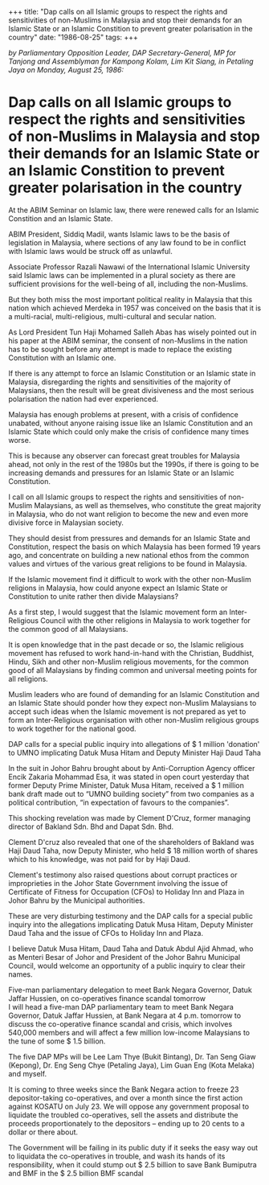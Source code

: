 +++ 
title: "Dap calls on all Islamic groups to respect the rights and sensitivities of non-Muslims in Malaysia and stop their demands for an Islamic State or an Islamic Constition to prevent greater polarisation in the country"
date: "1986-08-25"
tags:
+++

_by Parliamentary Opposition Leader, DAP Secretary-General, MP for Tanjong and Assemblyman for Kampong Kolam, Lim Kit Siang, in Petaling Jaya on Monday, August 25, 1986:_

# Dap calls on all Islamic groups to respect the rights and sensitivities of non-Muslims in Malaysia and stop their demands for an Islamic State or an Islamic Constition to prevent greater polarisation in the country 

At the ABIM Seminar on Islamic law, there were renewed calls for an Islamic Constition and an Islamic State.</u>

ABIM President, Siddiq Madil, wants Islamic laws to be the basis of legislation in Malaysia, where sections of any law found to be in conflict with Islamic laws would be struck off as unlawful.

Associate Professor Razali Nawawi of the International Islamic University said Islamic laws can be implemented in a plural society as there are sufficient provisions for the well-being of all, including the non-Muslims.

But they both miss the most important political reality in Malaysia that this nation which achieved Merdeka in 1957 was conceived on the basis that it is a multi-racial, multi-religious, multi-cultural and secular nation.

As Lord President Tun Haji Mohamed Salleh Abas has wisely pointed out in his paper at the ABIM seminar, the consent of non-Muslims in the nation has to be sought before any attempt is made to replace the existing Constitution with an Islamic one.

If there is any attempt to force an Islamic Constitution or an Islamic state in Malaysia, disregarding the rights and sensitivities of the majority of Malaysians, then the result will be great divisiveness and the most serious polarisation the nation had ever experienced.

Malaysia has enough problems at present, with a crisis of confidence unabated, without anyone raising issue like an Islamic Constitution and an Islamic State which could only make the crisis of confidence many times worse.

This is because any observer can forecast great troubles for Malaysia ahead, not only in the rest of the 1980s but the 1990s, if there is going to be increasing demands and pressures for an Islamic State or an Islamic Constitution.

I call on all Islamic groups to respect the rights and sensitivities of non-Muslim Malaysians, as well as themselves, who constitute the great majority in Malaysia, who do not want religion to become the new and even more divisive force in Malaysian society.

They should desist from pressures and demands for an Islamic State and Constitution, respect the basis on which Malaysia has been formed 19 years ago, and concentrate on building a new national ethos from the common values and virtues of the various great religions to be found in Malaysia.

If the Islamic movement find it difficult to work with the other non-Muslim religions in Malaysia, how could anyone expect an Islamic State or Constitution to unite rather then divide Malaysians?

As a first step, I would suggest that the Islamic movement form an Inter-Religious Council with the other religions in Malaysia to work together for the common good of all Malaysians.

It is open knowledge that in the past decade or so, the Islamic religious movement has refused to work hand-in-hand with the Christian, Buddhist, Hindu, Sikh and other non-Muslim religious movements, for the common good of all Malaysians by finding common and universal meeting points for all religions.

Muslim leaders who are found of demanding for an Islamic Constitution and an Islamic State should ponder how they expect non-Muslim Malaysians to accept such ideas when the Islamic movement is not prepared as yet to form an Inter-Religious organisation with other non-Muslim religious groups to work together for the national good.

DAP calls for a special public inquiry into allegations of $ 1 million 'donation' to UMNO implicating Datuk Musa Hitam and Deputy Minister Haji Daud Taha						

In the suit in Johor Bahru brought about by Anti-Corruption Agency officer Encik Zakaria Mohammad Esa, it was stated in open court yesterday that former Deputy Prime Minister, Datuk Musa Hitam, received a $ 1 million bank draft made out to “UMNO building society” from two companies as a political contribution, “in expectation of favours to the companies”.

This shocking revelation was made by Clement D'Cruz, former managing director of Bakland Sdn. Bhd and Dapat Sdn. Bhd.

Clement D'cruz also revealed that one of the shareholders of Bakland was Haji Daud Taha, now Deputy Minister, who held $ 18 million worth of shares which to his knowledge, was not paid for by Haji Daud.

Clement's testimony also raised questions about corrupt practices or improprieties in the Johor State Government involving the issue of Certificate of Fitness for Occupation (CFOs) to Holiday Inn and Plaza in Johor Bahru by the Municipal authorities.

These are very disturbing testimony and the DAP calls for a special public inquiry into the allegations implicating Datuk Musa Hitam, Deputy Minister Daud Taha and the issue of CFOs to Holiday Inn and Plaza.

I believe Datuk Musa Hitam, Daud Taha and Datuk Abdul Ajid Ahmad, who as Menteri Besar of Johor and President of the Johor Bahru Municipal Council, would welcome an opportunity of a public inquiry to clear their names.

Five-man parliamentary delegation to meet Bank Negara Governor, Datuk Jaffar Hussien, on co-operatives finance scandal tomorrow								
I will head a five-man DAP parliamentary team to meet Bank Negara Governor, Datuk Jaffar Hussien, at Bank Negara at 4 p.m. tomorrow to discuss the co-operative finance scandal and crisis, which involves 540,000 members and will affect a few million low-income Malaysians to the tune of some $ 1.5 billion.

The five DAP MPs will be Lee Lam Thye (Bukit Bintang), Dr. Tan Seng Giaw (Kepong), Dr. Eng Seng Chye (Petaling Jaya), Lim Guan Eng (Kota Melaka) and myself.

It is coming to three weeks since the Bank Negara action to freeze 23 depositor-taking co-operatives, and over a month since the first action against KOSATU on July 23. We will oppose any government proposal to liquidate the troubled co-operatives, sell the assets and distribute the proceeds proportionately to the depositors – ending up to 20 cents to a dollar or there about.

The Government will be failing in its public duty if it seeks the easy way out to liquidata the co-operatives in trouble, and wash its hands of its responsibility, when it could stump out $ 2.5 billion to save Bank Bumiputra and BMF in the $ 2.5 billion BMF scandal
 
